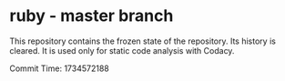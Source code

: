 # ruby - master branch

This repository contains the frozen state of the repository.
Its history is cleared. It is used only for static code
analysis with Codacy.

Commit Time: 1734572188
